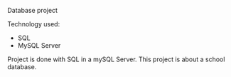 Database project

Technology used: 
- SQL
- MySQL Server

Project is done with SQL in a mySQL Server.
This project is about a school database.
